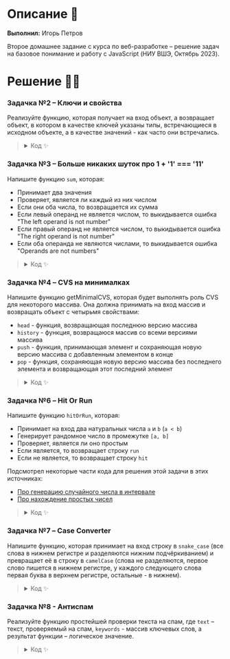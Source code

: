 # Описание 📝

**Выполнил:** Игорь Петров

Второе домашнее задание с курса по веб-разработке – решение задач на базовое понимание и работу с JavaScript (НИУ ВШЭ, Октябрь 2023).

# Решение 🧑‍💻

### Задачка №2 – Ключи и свойства

Реализуйте функцию, которая получает на вход объект, а возвращает объект, в котором в качестве ключей указаны типы, встречающиеся в исходном объекте, а в качестве значений - как часто они встречались.

<blockquote>
<details>
<summary>Код ✨</summary>
  
```js
function solutionFn(object) { // Шаг 1: Определяем функцию solutionFn(), которая получает на вход объект
  const resultObj = {}; // Шаг 2: Создаем пустой объект resultObj
  for (let key in object) { // Шаг 3: Запускаем цикл for с проверкой условия
    const type = typeof object[key]; // Шаг 4: Говорим функции, что type это тип ключа в входном объекте. Используем оператор typeof, как и посоветовали в задании :)
    if (resultObj[type]) { // Шаг 5: Проверяем есть ли уже такой тип ключа в объекте resultObj
      resultObj[type]++; // Шаг 5.1: Если да, то увеличим соответствующее значение на 1 
    } else {
      resultObj[type] = 1; // Шаг 5.2: Если нет, то создадим новое свойство объекта, где ключ – тип, значение – 1
    }
  }
  return resultObj; // Шаг 6: Вернем объект, перечисляющий типы и частоту их появления
};

// Для тестирования:

const initialObj = {
  a: 'hello',
  b: false,
  c: 70,
  d: {name: 'Igor', course: 'Web Development'},
  e: true,
  f: 65
};

const resultObj = solutionFn(initialObj);
console.log(resultObj) // { boolean: 2, number: 2, object: 1, string: 1 }
```
</details>
</blockquote>
  
### Задачка №3 – Больше никаких шуток про 1 + '1' === '11'

Напишите функцию `sum`, которая:

- Принимает два значения
- Проверяет, является ли каждый из них числом
- Если они оба числа, то возвращается их сумма
- Если левый операнд не является числом, то выкидывается ошибка "The left operand is not number"
- Если правый операнд не является числом, то выкидывается ошибка "The right operand is not number"
- Если оба операнда не являются числами, то выкидывается ошибка "Operands are not numbers"

<blockquote>
<details>
<summary>Код ✨</summary>
  
```js
function sum(left_value, right_value) { // Шаг №1: Определяем функцию sum(), которая принимает 2 значения
    if ((typeof left_value !== 'number') && (typeof right_value !== 'number')) { // Шаг №2: Если оба операнда не являются числами...
      return 'Operands are not numbers'; // ... то выкидывается ошибка "Operands are not numbers"
    }
    else if (typeof left_value !== 'number') { // Шаг №2.1: Если левый операнд не является числом...
      return 'The left operand is not number'; // ... то выкидывается ошибка "The left operand is not number"
    }
    else if (typeof right_value !== 'number') { // Шаг №2.2: Если правый операнд не является числом...
      return 'The right operand is not number'; // ... то выкидывается ошибка "The right operand is not number"
    }
    else {
      return left_value + right_value; // Шаг №2.3: Если оба операнда являются числами, то возвращается их сумма
    }    
}

// Для тестирования:

const testSum_num = sum(2, 3)
const testSum_left = sum('hey', 12)
const testSum_right = sum(5, 'bye')
const testSum_both = sum(false, true)
console.log('testSum_num:', testSum_num, 'testSum_left:', testSum_left, 'testSum_right:', testSum_right, 'testSum_both:', testSum_both)
```
</details>
</blockquote>

### Задачка №4 – CVS на минималках

Напишите функцию getMinimalCVS, которая будет выполнять роль CVS для некоторого массива. Она должна принимать на вход массив и возвращать объект с четырьмя свойствами:

- `head` - функция, возвращающая последнюю версию массива
- `history` - функция, возвращаюся массив со всеми версиями массива
- `push` - функция, принимающая элемент и сохраняющая новую версию массива с добавленным элементом в конце
- `pop` - функция, сохраняющая новую версию массива без последнего элемента и возвращающая этот последний элемент

<blockquote>
<details>
<summary>Код ✨</summary>
<br />
  
**NB:** не совсем понял можно ли было использовать уже реализованные в JS методы или нет, но я все-таки решил упростить себе жизнь и воспользовался такими штуками как:

- [`Array.prototype.pop()`](https://developer.mozilla.org/ru/docs/Web/JavaScript/Reference/Global_Objects/Array/pop)
- [`Array.prototype.push()`](https://developer.mozilla.org/en-US/docs/Web/JavaScript/Reference/Global_Objects/Array/push)
- [`Array.prototype.slice()`](https://developer.mozilla.org/ru/docs/Web/JavaScript/Reference/Global_Objects/Array/slice)

```js
function getMinimalCVS(array) {
  const history = [array.slice()] // Создадим упорядоченную коллекцию данных (= история как массив)
  return {
    head: () => array.slice(), // Вернем последнюю версию массива с помощью метода Array.prototype.slice()
    history: () => history.slice(), // Вернем всю историю, используя тот же slice()
    push: (new_element) => {
      array.push(new_element); // Добавим новый элемент в конец массива c помощью метода Array.prototype.push()
      history.push(array.slice()); // Добавим новую версию массива в конец истории
    }, 
    pop: () => {
      const new_element = array.pop(); // Удалим последний элемент c помощью метода Array.prototype.pop()
      history.push(array.slice()); // Добавим новую версию массива в конец истории
      return new_element // Выведем значение удаленного элемента
    }
  };
}

// Для тестирования:

const cvs = getMinimalCVS(['a', 'b', 'c']);
cvs.push('hello');
cvs.push('world')

console.log(cvs.pop()); 
console.log(cvs.history());
console.log(cvs.head())
```

</details>
</blockquote>

### Задачка №6 – Hit Or Run 

Напишите функцию `hitOrRun`, которая:

- Принимает на вход два натуральных числа `a` и `b` (`a < b`)
- Генерирует рандомное число в промежутке `[a, b]`
- Проверяет, является ли оно простым
- Если является, то возвращает строку `run`
- Если не является, то возвращает строку `hit`

Подсмотрел некоторые части кода для решения этой задачи в этих источниках:

- [Про генерацию случайного числа в интервале](https://stackoverflow.com/questions/1527803/generating-random-whole-numbers-in-javascript-in-a-specific-range) 
- [Про нахождение простых чисел](https://stackoverflow.com/questions/40200089/check-number-prime-in-javascript)

<blockquote>
<details>
<summary>Код ✨</summary> 

```js
function hitOrRun(a, b) {
  let randomNumber = Math.floor(Math.random() * (b - a + 1)) + a; // Шаг №1: Выбираем случайное число в интервале [a, b]
  if (randomNumber < 2) { // Шаг №2: Последовательность простых чисел начинается с 2, поэтому будем возвращать hit в случае, если randomNumber < 2
    return "hit";
  }
  for (let i = 2; i <= Math.sqrt(randomNumber); i++) { // Шаг №3: Для остальных случаев проводим эксплицитную проверку через остаток при делении
    if (randomNumber % i === 0) {
      return "run" + '\n' + randomNumber; // Шаг №3.1: Если число простое, то вернем run (для прозрачности я также решил выводить randomNumber)  
    }
  }
  return "hit" + '\n' + randomNumber; // Шаг №3.2: Если нет, то вернем hit
}

// Для тестирования:
console.log(hitOrRun(8, 15))
```
  
</details>
</blockquote>

### Задачка №7 – Case Converter

Напишите функцию, которая принимает на вход строку в `snake_case` (все слова в нижнем регистре и разделяются нижним подчёркиванием) и превращает её в строку в `camelCase` (слова не разделяются, первое слово пишется в нижнем регистре, у каждого следующего слова первая буква в верхнем регистре, остальные - в нижнем).

<blockquote>
<details>
<summary>Код ✨</summary> 

```js
function solutionFn(someString) { // Шаг №1: Определяем функцию solutionFn(), которая принимает string 
  let words = someString.split('_'); // Шаг №2: Разделяем полученный string по нижнему подчеркиванию (e.g. hello_world -> hello world)
  for (let i = 1; i < words.length; i++) { // Шаг №3: Запускаем цикл для всех слов, начиная со второго (i = 1, так как в JS нумерация с нуля)
    words[i] = words[i][0].toUpperCase() + words[i].slice(1).toLowerCase() ; // Шаг №4: Добавляем верхний регистр к первой букве слов, затем прибавляем остальные части слов.
  }
  return words.join(''); // Шаг №4: Объединяем все слова в единую конструкцию 
}

// Для тестирования:

const someString = "backend_developer_wrote_this_name"
const testFunct = solutionFn(someString)
console.log(testFunct)
```
  
</details>
</blockquote>
  
### Задачка №8 - Антиспам

Реализуйте функцию простейшей проверки текста на спам, где `text` – текст, проверяемый на спам, `keywords` - массив ключевых слов, а результат функции – логическое значение.

<blockquote>
<details>
<summary>Код ✨</summary>

```js
function isSpam(text, keywords) { // Шаг №1: Определяем функцию isSpam(), которая принимает текст и ключевые слова
  for (let len = 0; len < keywords.length; len++) { // Шаг №2: Запускаем цикл, перебирающий все элементы в массиве keywords 
    if (text.toLowerCase().includes(keywords[len].toLowerCase())) { // Шаг №3: Если текст содержит хотя бы одно из ключевых слов...
      return true; // ... выведем логическое значение true
    }
  }
  return false; // Шаг №3.1: В противном случае выведем логическое значение false
}

// Для тестирования:

const nasty_mail = "Поздравляем! Наш алгоритм выбрал вас для доступа к ПРЕМИУМ программе. Это 100% не развод"
const good_mail = "Привет! Подскажи, пожалуйста, что задано по веб-разработке?"
const stopwords = ["Алгоритм", "Премиум", "Развод", "Выигрыш"]

const spamTest = isSpam(nasty_mail, stopwords)
const noSpamTest = isSpam(good_mail, stopwords)
console.log(spamTest, noSpamTest)
```
</details>
</blockquote>
